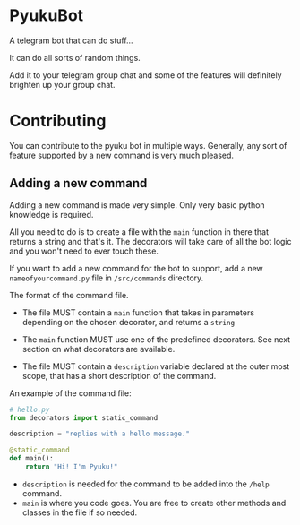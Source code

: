 # PyukuBot
A telegram bot that can do stuff...

It can do all sorts of random things. 

Add it to your telegram group chat and some of the features will definitely brighten up your group chat.

# Contributing
You can contribute to the pyuku bot in multiple ways. Generally, any sort of feature supported by a new command is very much pleased. 


## Adding a new command

Adding a new command is made very simple. Only very basic python knowledge is required.

All you need to do is to create a file with the `main` function in there that returns a string and that's it.
The decorators will take care of all the bot logic and you won't need to ever touch these.


If you want to add a new command for the bot to support, add a new `nameofyourcommand.py` file in `/src/commands` directory.

The format of the command file.

 - The file MUST contain a `main` function that takes in parameters depending on the chosen decorator, and returns a `string`
 
 - The `main` function MUST use one of the predefined decorators. See next section on what decorators are available.
 
 - The file MUST contain a `description` variable declared at the outer most scope, that has a short description of the command. 
 
An example of the command file:

```python
# hello.py
from decorators import static_command

description = "replies with a hello message."

@static_command
def main():
    return "Hi! I'm Pyuku!"

```
 
 - `description` is needed for the command to be added into the `/help` command.
 - `main` is where you code goes. You are free to create other methods and classes in the file if so needed.
